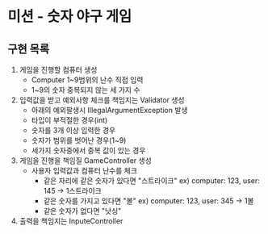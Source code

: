 # 미션 - 숫자 야구 게임

## 구현 목록

1. 게임을 진행할 컴퓨터 생성
    - Computer 1~9범위의 난수 직접 입력
    -  1~9의 숫자 중복되지 않는 세 가지 수
2. 입력값을 받고 예외사항 체크를 책임지는 Validator 생성
    - 아래의 예외팔생시 IllegalArgumentException 발생
    - 타입이 부적절한 경우(int)
    - 숫자를 3개 이상 입력한 경우
    - 숫자가 범위를 벗어난 경우(1~9)
    - 세가지 숫자중에서 중복 값이 있는 경우
3. 게임을 진행을 책임질 GameController 생성
    - 사용자 입력값과 컴퓨터 난수를 체크
        - 같은 자리에 같은 숫자가 있다면 "스트라이크" ex) computer: 123, user: 145 → 1스트라이크
        - 같은 숫자를 가지고 있다면 "볼" ex) computer: 123, user: 345 → 1볼
        - 같은 숫자가 없다면 "낫싱"
4. 출력을 책임지는 InputeController
